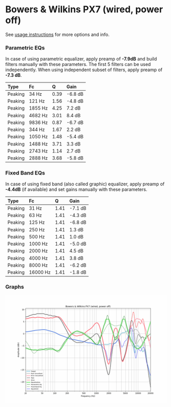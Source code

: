 # Bowers & Wilkins PX7 (wired, power off)
See [usage instructions](https://github.com/jaakkopasanen/AutoEq#usage) for more options and info.

### Parametric EQs
In case of using parametric equalizer, apply preamp of **-7.9dB** and build filters manually
with these parameters. The first 5 filters can be used independently.
When using independent subset of filters, apply preamp of **-7.3 dB**.

| Type    | Fc      |    Q | Gain    |
|:--------|:--------|:-----|:--------|
| Peaking | 34 Hz   | 0.39 | -6.8 dB |
| Peaking | 121 Hz  | 1.56 | -4.8 dB |
| Peaking | 1855 Hz | 4.25 | 7.2 dB  |
| Peaking | 4682 Hz | 3.01 | 8.4 dB  |
| Peaking | 9836 Hz | 0.87 | -6.7 dB |
| Peaking | 344 Hz  | 1.67 | 2.2 dB  |
| Peaking | 1050 Hz | 1.48 | -5.4 dB |
| Peaking | 1488 Hz | 3.71 | 3.3 dB  |
| Peaking | 2743 Hz | 1.14 | 2.7 dB  |
| Peaking | 2888 Hz | 3.68 | -5.8 dB |

### Fixed Band EQs
In case of using fixed band (also called graphic) equalizer, apply preamp of **-4.4dB**
(if available) and set gains manually with these parameters.

| Type    | Fc       |    Q | Gain    |
|:--------|:---------|:-----|:--------|
| Peaking | 31 Hz    | 1.41 | -7.1 dB |
| Peaking | 63 Hz    | 1.41 | -4.3 dB |
| Peaking | 125 Hz   | 1.41 | -6.8 dB |
| Peaking | 250 Hz   | 1.41 | 1.3 dB  |
| Peaking | 500 Hz   | 1.41 | 1.0 dB  |
| Peaking | 1000 Hz  | 1.41 | -5.0 dB |
| Peaking | 2000 Hz  | 1.41 | 4.5 dB  |
| Peaking | 4000 Hz  | 1.41 | 3.8 dB  |
| Peaking | 8000 Hz  | 1.41 | -6.2 dB |
| Peaking | 16000 Hz | 1.41 | -1.8 dB |

### Graphs
![](./Bowers%20&%20Wilkins%20PX7%20(wired,%20power%20off).png)